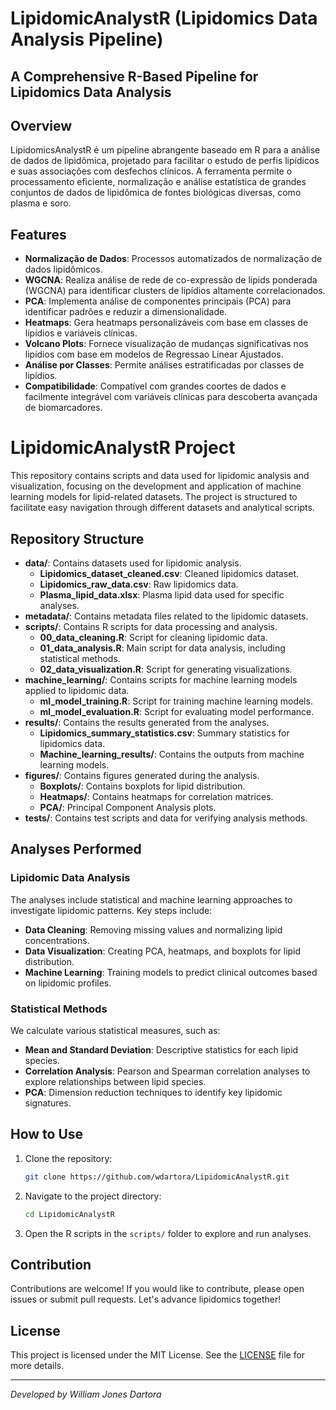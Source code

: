 # LipidomicAnalystR (Lipidomics Data Analysis Pipeline)
## A Comprehensive R-Based Pipeline for Lipidomics Data Analysis
## Overview
LipidomicsAnalystR é um pipeline abrangente baseado em R para a análise de dados de lipidômica, projetado para facilitar o estudo de perfis lipídicos e suas associações com desfechos clínicos. A ferramenta permite o processamento eficiente, normalização e análise estatística de grandes conjuntos de dados de lipidômica de fontes biológicas diversas, como plasma e soro.

## Features
- **Normalização de Dados**: Processos automatizados de normalização de dados lipidômicos.
- **WGCNA**: Realiza análise de rede de co-expressão de lipids ponderada (WGCNA) para identificar clusters de lipídios altamente correlacionados.
- **PCA**: Implementa análise de componentes principais (PCA) para identificar padrões e reduzir a dimensionalidade.
- **Heatmaps**: Gera heatmaps personalizáveis com base em classes de lipídios e variáveis clínicas.
- **Volcano Plots**: Fornece visualização de mudanças significativas nos lipídios com base em modelos de Regressao Linear Ajustados.
- **Análise por Classes**: Permite análises estratificadas por classes de lipídios.
- **Compatibilidade**: Compatível com grandes coortes de dados e facilmente integrável com variáveis clínicas para descoberta avançada de biomarcadores.

# LipidomicAnalystR Project

This repository contains scripts and data used for lipidomic analysis and visualization, focusing on the development and application of machine learning models for lipid-related datasets. The project is structured to facilitate easy navigation through different datasets and analytical scripts.

## Repository Structure

- **data/**: Contains datasets used for lipidomic analysis.
  - **Lipidomics_dataset_cleaned.csv**: Cleaned lipidomics dataset.
  - **Lipidomics_raw_data.csv**: Raw lipidomics data.
  - **Plasma_lipid_data.xlsx**: Plasma lipid data used for specific analyses.
- **metadata/**: Contains metadata files related to the lipidomic datasets.
- **scripts/**: Contains R scripts for data processing and analysis.
  - **00_data_cleaning.R**: Script for cleaning lipidomic data.
  - **01_data_analysis.R**: Main script for data analysis, including statistical methods.
  - **02_data_visualization.R**: Script for generating visualizations.
- **machine_learning/**: Contains scripts for machine learning models applied to lipidomic data.
  - **ml_model_training.R**: Script for training machine learning models.
  - **ml_model_evaluation.R**: Script for evaluating model performance.
- **results/**: Contains the results generated from the analyses.
  - **Lipidomics_summary_statistics.csv**: Summary statistics for lipidomics data.
  - **Machine_learning_results/**: Contains the outputs from machine learning models.
- **figures/**: Contains figures generated during the analysis.
  - **Boxplots/**: Contains boxplots for lipid distribution.
  - **Heatmaps/**: Contains heatmaps for correlation matrices.
  - **PCA/**: Principal Component Analysis plots.
- **tests/**: Contains test scripts and data for verifying analysis methods.

## Analyses Performed

### Lipidomic Data Analysis

The analyses include statistical and machine learning approaches to investigate lipidomic patterns. Key steps include:

- **Data Cleaning**: Removing missing values and normalizing lipid concentrations.
- **Data Visualization**: Creating PCA, heatmaps, and boxplots for lipid distribution.
- **Machine Learning**: Training models to predict clinical outcomes based on lipidomic profiles.

### Statistical Methods

We calculate various statistical measures, such as:

- **Mean and Standard Deviation**: Descriptive statistics for each lipid species.
- **Correlation Analysis**: Pearson and Spearman correlation analyses to explore relationships between lipid species.
- **PCA**: Dimension reduction techniques to identify key lipidomic signatures.

## How to Use

1. Clone the repository:
    ```sh
    git clone https://github.com/wdartora/LipidomicAnalystR.git
    ```
2. Navigate to the project directory:
    ```sh
    cd LipidomicAnalystR
    ```
3. Open the R scripts in the `scripts/` folder to explore and run analyses.

## Contribution

Contributions are welcome! If you would like to contribute, please open issues or submit pull requests. Let's advance lipidomics together!

## License

This project is licensed under the MIT License. See the [LICENSE](LICENSE) file for more details.

---

*Developed by William Jones Dartora*
